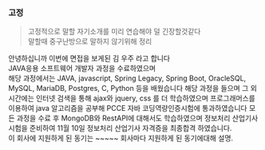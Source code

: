 ### 고정
> 고정적으로 말할 자기소개를 미리 연습해야 덜 긴장할것같다  
> 말할때 중구난방으로 말하지 않기위해 정리

안녕하십니까 이번에 면접을 보게된 김 우주 라고 합니다  
JAVA응용 소프트웨어 개발자 과정을 수료하였으며  
해당 과정에서는 JAVA, javascript, Spring Legacy, Spring Boot, OracleSQL, MySQL, MariaDB, Postgres, C, Python 등을 배웠습니다 해당 과정을 들으며 그 외 시간에는 인터넷 검색을 통해 ajax와 jquery, css 를 더 학습하였으며 프로그래머스를 이용하여 java 알고리즘을 공부해 PCCE 자바 코딩역량인증시험에 통과하였습니다  모든 과정을 수료 후 MongoDB와 RestAPI에 대해서도 학습하였으며 정보처리 산업기사 시험을  준비하여 11월 10일 정보처리 산업기사 자격증을 최종합격 하였습니다.  
이 회사에 지원하게 된 동기는 ~~~~~ 회사마다 지원하게 된 동기에대해 설명.